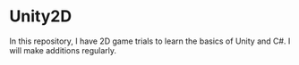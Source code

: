 # Unity2D

In this repository, I have 2D game trials to learn the basics of Unity and C#. I will make additions regularly.

